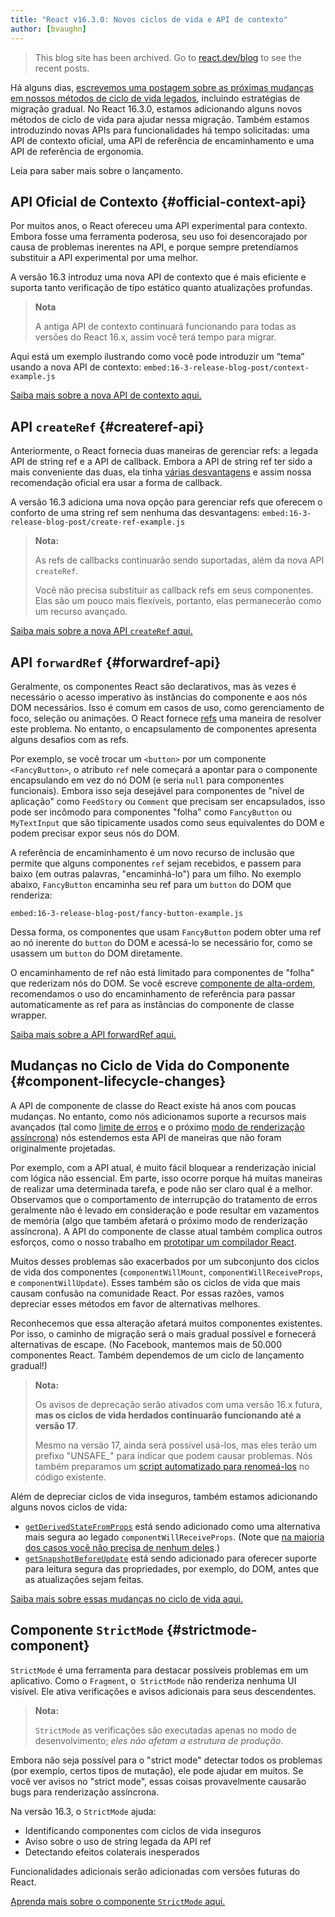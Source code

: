 ```yaml
---
title: "React v16.3.0: Novos ciclos de vida e API de contexto"
author: [bvaughn]
---
```


<div class="scary">

> This blog site has been archived. Go to [react.dev/blog](https://pt-br.react.dev/blog) to see the recent posts.

</div>

Há alguns dias, [escrevemos uma postagem sobre as próximas mudanças em nossos métodos de ciclo de vida legados](/blog/2018/03/27/update-on-async-rendering.html), incluindo estratégias de migração gradual. No React 16.3.0, estamos adicionando alguns novos métodos de ciclo de vida para ajudar nessa migração. Também estamos introduzindo novas APIs para funcionalidades há tempo solicitadas: uma API de contexto oficial, uma API de referência de encaminhamento e uma API de referência de ergonomia.

Leia para saber mais sobre o lançamento.

## API Oficial de Contexto {#official-context-api}

Por muitos anos, o React ofereceu uma API experimental para contexto. Embora fosse uma ferramenta poderosa, seu uso foi desencorajado por causa de problemas inerentes na API, e porque sempre pretendíamos substituir a API experimental por uma melhor.

A versão 16.3 introduz uma nova API de contexto que é mais eficiente e suporta tanto verificação de tipo estático quanto atualizações profundas.

> **Nota**
>
> A antiga API de contexto continuará funcionando para todas as versões do React 16.x, assim você terá tempo para migrar.

Aqui está um exemplo ilustrando como você pode introduzir um “tema” usando a nova API de contexto:
`embed:16-3-release-blog-post/context-example.js`

[Saiba mais sobre a nova API de contexto aqui.](/docs/context.html)

## API `createRef` {#createref-api}

Anteriormente, o React fornecia duas maneiras de gerenciar refs: a legada API de string ref e a API de callback. Embora a API de string ref ter sido a mais conveniente das duas, ela tinha [várias desvantagens](https://github.com/facebook/react/issues/1373) e assim nossa recomendação oficial era usar a forma de callback.

A versão 16.3 adiciona uma nova opção para gerenciar refs que oferecem o conforto de uma string ref sem nenhuma das desvantagens:
`embed:16-3-release-blog-post/create-ref-example.js`

> **Nota:**
>
> As refs de callbacks continuarão sendo suportadas, além da nova API `createRef`.
>
> Você não precisa substituir as callback refs em seus componentes. Elas são um pouco mais flexíveis, portanto, elas permanecerão como um recurso avançado.

[Saiba mais sobre a nova API `createRef` aqui.](/docs/refs-and-the-dom.html)

## API `forwardRef` {#forwardref-api}

Geralmente, os componentes React são declarativos, mas às vezes é necessário o acesso imperativo às instâncias do componente e aos nós DOM necessários. Isso é comum em casos de uso, como gerenciamento de foco, seleção ou animações. O React fornece [refs](/docs/refs-and-the-dom.html) uma maneira de resolver este problema. No entanto, o encapsulamento de componentes apresenta alguns desafios com as refs.

Por exemplo, se você trocar um `<button>` por um componente `<FancyButton>`, o atributo `ref` nele começará a apontar para o componente encapsulando em vez do nó DOM (e seria `null` para componentes funcionais). Embora isso seja desejável para componentes de "nível de aplicação" como `FeedStory` ou `Comment` que precisam ser encapsulados, isso pode ser incômodo para componentes "folha" como `FancyButton` ou `MyTextInput` que são tipicamente usados como seus equivalentes do DOM e podem precisar expor seus nós do DOM.

A referência de encaminhamento é um novo recurso de inclusão que permite que alguns componentes `ref` sejam recebidos, e passem para baixo (em outras palavras, "encaminhá-lo") para um filho. No exemplo abaixo, `FancyButton` encaminha seu ref para um `button` do DOM que renderiza:

`embed:16-3-release-blog-post/fancy-button-example.js`

Dessa forma, os componentes que usam `FancyButton` podem obter uma ref ao nó inerente do `button` do DOM e acessá-lo se necessário for, como se usassem um `button` do DOM diretamente.

O encaminhamento de ref não está limitado para componentes de "folha" que rederizam nós do DOM. Se você escreve [componente de alta-ordem](/docs/higher-order-components.html), recomendamos o uso do encaminhamento de referência para passar automaticamente as ref para as instâncias do componente de classe wrapper.

[Saiba mais sobre a API forwardRef aqui.](/docs/forwarding-refs.html)

## Mudanças no Ciclo de Vida do Componente {#component-lifecycle-changes}

A API de componente de classe do React existe há anos com poucas mudanças. No entanto, como nós adicionamos suporte a recursos mais avançados (tal como [limite de erros](/docs/react-component.html#componentdidcatch) e o próximo [modo de renderização assíncrona](/blog/2018/03/01/sneak-peek-beyond-react-16.html)) nós estendemos esta API de maneiras que não foram originalmente projetadas.

Por exemplo, com a API atual, é muito fácil bloquear a renderização inicial com lógica não essencial. Em parte, isso ocorre porque há muitas maneiras de realizar uma determinada tarefa, e pode não ser claro qual é a melhor. Observamos que o comportamento de interrupção do tratamento de erros geralmente não é levado em consideração e pode resultar em vazamentos de memória (algo que também afetará o próximo modo de renderização assíncrona). A API do componente de classe atual também complica outros esforços, como o nosso trabalho em [prototipar um compilador React](https://twitter.com/trueadm/status/944908776896978946).

Muitos desses problemas são exacerbados por um subconjunto dos ciclos de vida dos componentes (`componentWillMount`, `componentWillReceiveProps`, e `componentWillUpdate`). Esses também são os ciclos de vida que mais causam confusão na comunidade React. Por essas razões, vamos depreciar esses métodos em favor de alternativas melhores.

Reconhecemos que essa alteração afetará muitos componentes existentes. Por isso, o caminho de migração será o mais gradual possível e fornecerá alternativas de escape. (No Facebook, mantemos mais de 50.000 componentes React. Também dependemos de um ciclo de lançamento gradual!)

> **Nota:**
>
> Os avisos de deprecação serão ativados com uma versão 16.x futura, **mas os ciclos de vida herdados continuarão funcionando até a versão 17**.
>
> Mesmo na versão 17, ainda será possível usá-los, mas eles terão um prefixo "UNSAFE_" para indicar que podem causar problemas. Nós também preparamos um [script automatizado para renomeá-los](https://github.com/reactjs/react-codemod#rename-unsafe-lifecycles) no código existente.

Além de depreciar ciclos de vida inseguros, também estamos adicionando alguns novos ciclos de vida:
* [`getDerivedStateFromProps`](/docs/react-component.html#static-getderivedstatefromprops) está sendo adicionado como uma alternativa mais segura ao legado `componentWillReceiveProps`. (Note que [na maioria dos casos você não precisa de nenhum deles](/blog/2018/06/07/you-probably-dont-need-derived-state.html).)
* [`getSnapshotBeforeUpdate`](/docs/react-component.html#getsnapshotbeforeupdate) está sendo adicionado para oferecer suporte para leitura segura das propriedades, por exemplo, do DOM, antes que as atualizações sejam feitas.

[Saiba mais sobre essas mudanças no ciclo de vida aqui.](/blog/2018/03/27/update-on-async-rendering.html)

## Componente `StrictMode` {#strictmode-component}

`StrictMode` é uma ferramenta para destacar possíveis problemas em um aplicativo. Como o `Fragment`, o` StrictMode` não renderiza nenhuma UI visível. Ele ativa verificações e avisos adicionais para seus descendentes.

> **Nota:**
>
> `StrictMode` as verificações são executadas apenas no modo de desenvolvimento; _eles não afetam a estrutura de produção_.

Embora não seja possível para o "strict mode" detectar todos os problemas (por exemplo, certos tipos de mutação), ele pode ajudar em muitos. Se você ver avisos no "strict mode", essas coisas provavelmente causarão bugs para renderização assíncrona.

Na versão 16.3, o `StrictMode` ajuda:
* Identificando componentes com ciclos de vida inseguros
* Aviso sobre o uso de string legada da API ref
* Detectando efeitos colaterais inesperados

Funcionalidades adicionais serão adicionadas com versões futuras do React.

[Aprenda mais sobre o componente `StrictMode` aqui.](/docs/strict-mode.html)
